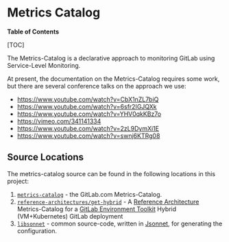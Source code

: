 # Metrics Catalog

**Table of Contents**

[TOC]

The Metrics-Catalog is a declarative approach to monitoring GitLab using Service-Level Monitoring.

At present, the documentation on the Metrics-Catalog requires some work, but there are several conference talks on the approach we use:

* <https://www.youtube.com/watch?v=CbX1nZL7biQ>
* <https://www.youtube.com/watch?v=6sfr2IGJQXk>
* <https://www.youtube.com/watch?v=YHV0qkKBz7o>
* <https://vimeo.com/341141334>
* <https://www.youtube.com/watch?v=2zL9DymXi1E>
* <https://www.youtube.com/watch?v=swnj6KTRg08>

## Source Locations

The metrics-catalog source can be found in the following locations in this project:

1. [`metrics-catalog`](../../metrics-catalog/) - the GitLab.com Metrics-Catalog.
1. [`reference-architectures/get-hybrid`](../../reference-architectures/get-hybrid/) - A [Reference Architecture](https://docs.gitlab.com/ee/administration/reference_architectures/) Metrics-Catalog for a [GitLab Environment Toolkit](https://gitlab.com/gitlab-org/gitlab-environment-toolkit) Hybrid (VM+Kubernetes) GitLab deployment
1. [`libsonnet`](../../libsonnet/) - common source-code, written in [Jsonnet](https://jsonnet.org), for generating the configuration.
